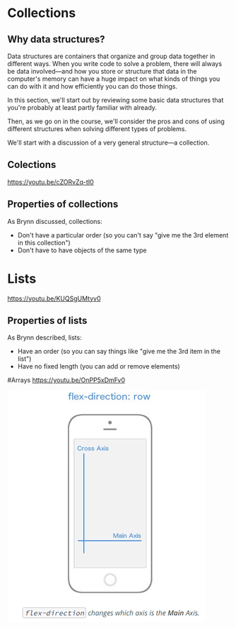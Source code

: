 # Collections

## Why data structures?
Data structures are containers that organize and group data together in different ways. When you write code to solve a problem, there will always be data involved—and how you store or structure that data in the computer's memory can have a huge impact on what kinds of things you can do with it and how efficiently you can do those things.

In this section, we'll start out by reviewing some basic data structures that you're probably at least partly familiar with already.

Then, as we go on in the course, we'll consider the pros and cons of using different structures when solving different types of problems.

We'll start with a discussion of a very general structure—a collection.

## Colections
https://youtu.be/cZORvZq-tI0

## Properties of collections
As Brynn discussed, collections:

 * Don't have a particular order (so you can't say "give me the 3rd element in this collection")
 * Don't have to have objects of the same type

 # Lists
 https://youtu.be/KUQSgUMtyv0

 ## Properties of lists
As Brynn described, lists:

* Have an order (so you can say things like "give me the 3rd item in the list")
* Have no fixed length (you can add or remove elements)

#Arrays
https://youtu.be/OnPP5xDmFv0

![Flex Direction Row](https://github.com/budostylz/ReactJS/blob/master/React%20Native/Styling%20%26%20Layout/flex_direction_row.PNG "Flex Direction Row")
